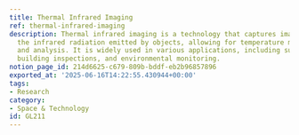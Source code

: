 ```yaml
---
title: Thermal Infrared Imaging
ref: thermal-infrared-imaging
description: Thermal infrared imaging is a technology that captures images based on
  the infrared radiation emitted by objects, allowing for temperature measurement
  and analysis. It is widely used in various applications, including surveillance,
  building inspections, and environmental monitoring.
notion_page_id: 214d6625-c679-809b-bddf-eb2b96857896
exported_at: '2025-06-16T14:22:55.430944+00:00'
tags:
- Research
category:
- Space & Technology
id: GL211
---
```



